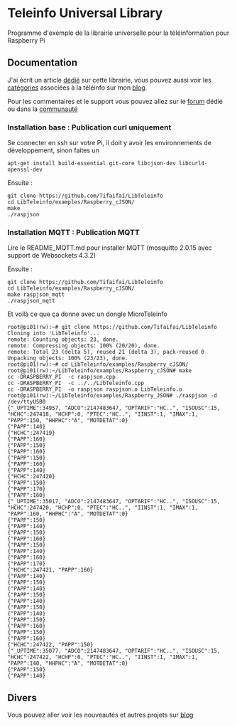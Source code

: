 # Teleinfo Universal Library

Programme d'exemple de la librairie universelle pour la téléinformation pour Raspberry Pi

## Documentation
J'ai écrit un article [dédié][10] sur cette librairie, vous pouvez aussi voir les [catégories][6] associées à la téléinfo sur mon [blog][7].

Pour les commentaires et le support vous pouvez allez sur le [forum][8] dédié ou dans la [communauté][9] 

### Installation base : Publication curl uniquement
Se connecter en ssh sur votre Pi, il doit y avoir les environnements de développement, sinon faites un  

`apt-get install build-essential git-core libcjson-dev libcurl4-openssl-dev`

Ensuite :
```
git clone https://github.com/Tifaifai/LibTeleinfo
cd LibTeleinfo/examples/Raspberry_cJSON/
make
./raspjson
```

### Installation MQTT : Publication MQTT
Lire le README_MQTT.md pour installer MQTT (mosquitto 2.0.15 avec support de Websockets 4.3.2)

Ensuite :
```
git clone https://github.com/Tifaifai/LibTeleinfo
cd LibTeleinfo/examples/Raspberry_cJSON/
make raspjson_mqtt
./raspjson_mqtt
```

Et voilà ce que ça donne avec un dongle MicroTeleinfo

```
root@pi01(rw):~# git clone https://github.com/Tifaifai/LibTeleinfo
Cloning into 'LibTeleinfo'...
remote: Counting objects: 23, done.
remote: Compressing objects: 100% (20/20), done.
remote: Total 23 (delta 5), reused 21 (delta 3), pack-reused 0
Unpacking objects: 100% (23/23), done.
root@pi01(rw):~# cd LibTeleinfo/examples/Raspberry_cJSON/
root@pi01(rw):~/LibTeleinfo/examples/Raspberry_cJSON# make
cc -DRASPBERRY_PI  -c raspjson.cpp
cc -DRASPBERRY_PI  -c ../../LibTeleinfo.cpp
cc -DRASPBERRY_PI  -o raspjson raspjson.o LibTeleinfo.o
root@pi01(rw):~/LibTeleinfo/examples/Raspberry_JSON# ./raspjson -d /dev/ttyUSB0
{"_UPTIME":34957, "ADCO":2147483647, "OPTARIF":"HC..", "ISOUSC":15, "HCHC":247418, "HCHP":0, "PTEC":"HC..", "IINST":1, "IMAX":1, "PAPP":150, "HHPHC":"A", "MOTDETAT":0}
{"PAPP":140}
{"HCHC":247419}
{"PAPP":160}
{"PAPP":150}
{"PAPP":160}
{"PAPP":150}
{"PAPP":160}
{"PAPP":140}
{"HCHC":247420}
{"PAPP":150}
{"PAPP":170}
{"PAPP":160}
{"_UPTIME":35017, "ADCO":2147483647, "OPTARIF":"HC..", "ISOUSC":15, "HCHC":247420, "HCHP":0, "PTEC":"HC..", "IINST":1, "IMAX":1, "PAPP":160, "HHPHC":"A", "MOTDETAT":0}
{"PAPP":150}
{"PAPP":140}
{"PAPP":150}
{"PAPP":160}
{"PAPP":150}
{"PAPP":140}
{"PAPP":160}
{"PAPP":170}
{"HCHC":247421, "PAPP":160}
{"PAPP":140}
{"PAPP":150}
{"PAPP":140}
{"PAPP":150}
{"PAPP":140}
{"PAPP":150}
{"PAPP":140}
{"PAPP":150}
{"PAPP":160}
{"PAPP":150}
{"PAPP":160}
{"HCHC":247422, "PAPP":150}
{"_UPTIME":35077, "ADCO":2147483647, "OPTARIF":"HC..", "ISOUSC":15, "HCHC":247422, "HCHP":0, "PTEC":"HC..", "IINST":1, "IMAX":1, "PAPP":140, "HHPHC":"A", "MOTDETAT":0}
{"PAPP":150}
{"PAPP":140}
````

## Divers
Vous pouvez aller voir les nouveautés et autres projets sur [blog][7] 

[6]: https://hallard.me/category/tinfo/
[7]: https://hallard.me
[8]: https://community.hallard.me/category/7
[9]: https://community.hallard.me
[10]: https://hallard.me/libteleinfo

